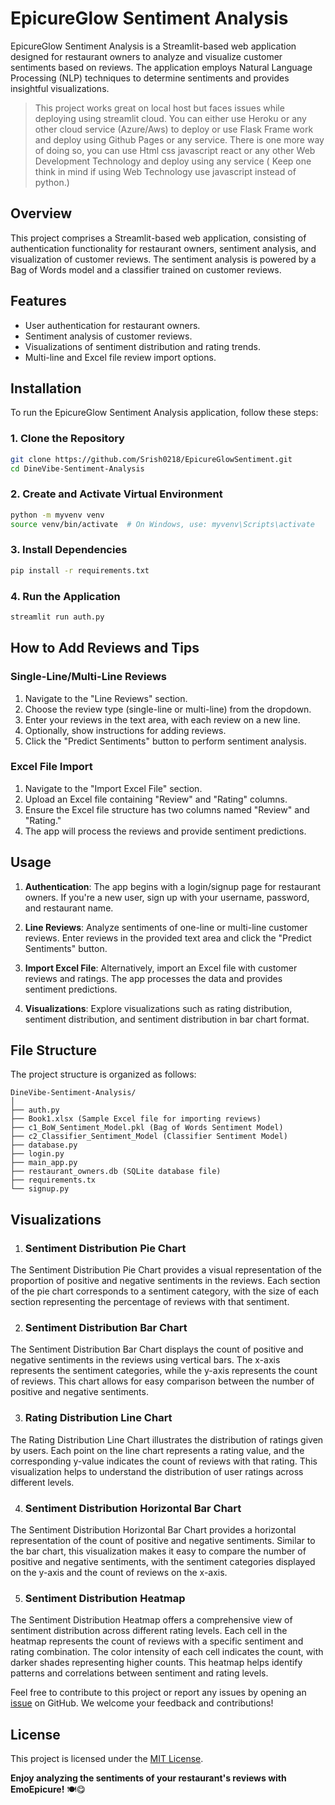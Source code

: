 ﻿# EpicureGlow Sentiment Analysis

EpicureGlow Sentiment Analysis is a Streamlit-based web application designed for restaurant owners to analyze and visualize customer sentiments based on reviews. The application employs Natural Language Processing (NLP) techniques to determine sentiments and provides insightful visualizations.

> This project works great on local host but faces issues while deploying using streamlit cloud. You can either use Heroku or any other cloud service (Azure/Aws) to deploy or use Flask Frame work and deploy using Github Pages or any service.
> There is one more way of doing so, you can use Html css javascript react or any other Web Development Technology and deploy using any service ( Keep one think in mind if using Web Technology use javascript instead of python.)
## Overview

This project comprises a Streamlit-based web application, consisting of authentication functionality for restaurant owners, sentiment analysis, and visualization of customer reviews. The sentiment analysis is powered by a Bag of Words model and a classifier trained on customer reviews.

## Features

- User authentication for restaurant owners.
- Sentiment analysis of customer reviews.
- Visualizations of sentiment distribution and rating trends.
- Multi-line and Excel file review import options.

## Installation

To run the EpicureGlow Sentiment Analysis application, follow these steps:

### 1. Clone the Repository

```bash
git clone https://github.com/Srish0218/EpicureGlowSentiment.git
cd DineVibe-Sentiment-Analysis
```

### 2. Create and Activate Virtual Environment

```bash
python -m myvenv venv
source venv/bin/activate  # On Windows, use: myvenv\Scripts\activate
```

### 3. Install Dependencies

```bash
pip install -r requirements.txt
```

### 4. Run the Application

```bash
streamlit run auth.py
```

## How to Add Reviews and Tips

### Single-Line/Multi-Line Reviews

1. Navigate to the "Line Reviews" section.
2. Choose the review type (single-line or multi-line) from the dropdown.
3. Enter your reviews in the text area, with each review on a new line.
4. Optionally, show instructions for adding reviews.
5. Click the "Predict Sentiments" button to perform sentiment analysis.

### Excel File Import

1. Navigate to the "Import Excel File" section.
2. Upload an Excel file containing "Review" and "Rating" columns.
3. Ensure the Excel file structure has two columns named "Review" and "Rating."
4. The app will process the reviews and provide sentiment predictions.

## Usage

1. **Authentication**: The app begins with a login/signup page for restaurant owners. If you're a new user, sign up with your username, password, and restaurant name.

2. **Line Reviews**: Analyze sentiments of one-line or multi-line customer reviews. Enter reviews in the provided text area and click the "Predict Sentiments" button.

3. **Import Excel File**: Alternatively, import an Excel file with customer reviews and ratings. The app processes the data and provides sentiment predictions.

4. **Visualizations**: Explore visualizations such as rating distribution, sentiment distribution, and sentiment distribution in bar chart format.

## File Structure

The project structure is organized as follows:

```plaintext
DineVibe-Sentiment-Analysis/
│
├── auth.py
├── Book1.xlsx (Sample Excel file for importing reviews)
├── c1_BoW_Sentiment_Model.pkl (Bag of Words Sentiment Model)
├── c2_Classifier_Sentiment_Model (Classifier Sentiment Model)
├── database.py
├── login.py
├── main_app.py
├── restaurant_owners.db (SQLite database file)
├── requirements.tx
└── signup.py
```

## Visualizations

1. ### Sentiment Distribution Pie Chart

The Sentiment Distribution Pie Chart provides a visual representation of the proportion of positive and negative sentiments in the reviews. Each section of the pie chart corresponds to a sentiment category, with the size of each section representing the percentage of reviews with that sentiment.

2. ### Sentiment Distribution Bar Chart

The Sentiment Distribution Bar Chart displays the count of positive and negative sentiments in the reviews using vertical bars. The x-axis represents the sentiment categories, while the y-axis represents the count of reviews. This chart allows for easy comparison between the number of positive and negative sentiments.

3. ### Rating Distribution Line Chart

The Rating Distribution Line Chart illustrates the distribution of ratings given by users. Each point on the line chart represents a rating value, and the corresponding y-value indicates the count of reviews with that rating. This visualization helps to understand the distribution of user ratings across different levels.

4. ### Sentiment Distribution Horizontal Bar Chart

The Sentiment Distribution Horizontal Bar Chart provides a horizontal representation of the count of positive and negative sentiments. Similar to the bar chart, this visualization makes it easy to compare the number of positive and negative sentiments, with the sentiment categories displayed on the y-axis and the count of reviews on the x-axis.

5. ### Sentiment Distribution Heatmap

The Sentiment Distribution Heatmap offers a comprehensive view of sentiment distribution across different rating levels. Each cell in the heatmap represents the count of reviews with a specific sentiment and rating combination. The color intensity of each cell indicates the count, with darker shades representing higher counts. This heatmap helps identify patterns and correlations between sentiment and rating levels.


Feel free to contribute to this project or report any issues by opening an [issue](https://github.com/Srish0218/EpicureGlowSentiment/issues) on GitHub. We welcome your feedback and contributions!

## License

This project is licensed under the [MIT License](LICENSE.md).

**Enjoy analyzing the sentiments of your restaurant's reviews with EmoEpicure!** 🍽️😋
